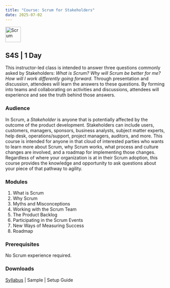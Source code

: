 ```yaml
---
title: "Course: Scrum for Stakeholders"
date: 2025-07-02
---
```


<img src="/images/scrum/scrum.png" alt="Scrum" title="Scrum" style="height: 48px; margin-bottom: 0; vertical-align: middle;">

## S4S | 1 Day
This instructor-led class is intended to answer three questions commonly asked by Stakeholders: *What is Scrum?* *Why will Scrum be better for me?* *How will I work differently going forward.* Through presentation and discussion, attendees will learn the answers to these questions. By forming into teams and collaborating on activities and discussions, attendees will experience and see the truth behind those answers.

### Audience
In Scrum, a *Stakeholder* is anyone that is potentially affected by the outcome of the product development. Stakeholders can include users, customers, managers, sponsors, business analysts, subject matter experts, help desk, operations/support, project managers, auditors, and more. This course is intended for anyone in that cloud of interested parties who wants to learn more about Scrum, why Scrum works, what process and culture changes are involved, and a roadmap for implementing those changes. Regardless of where your organization is at in their Scrum adoption, this course provides the knowledge and opportunity to ask questions about your piece of that pathway to agility.

### Modules
1. What is Scrum
2. Why Scrum
3. Myths and Misconceptions
4. Working with the Scrum Team
5. The Product Backlog
6. Participating in the Scrum Events
7. New Ways of Measuring Success
8. Roadmap

### Prerequisites
No Scrum experience required.

### Downloads

<a href="/downloads/syllabi/s4s.pdf" target="_blank">Syllabus</a> | Sample | Setup Guide